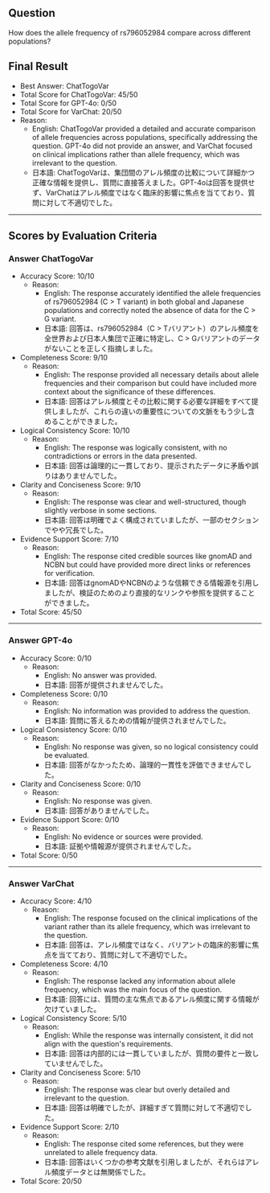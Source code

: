 ## Question

How does the allele frequency of rs796052984 compare across different populations?

## Final Result

- Best Answer: ChatTogoVar
- Total Score for ChatTogoVar: 45/50
- Total Score for GPT-4o: 0/50
- Total Score for VarChat: 20/50
- Reason:
  - English: ChatTogoVar provided a detailed and accurate comparison of allele frequencies across populations, specifically addressing the question. GPT-4o did not provide an answer, and VarChat focused on clinical implications rather than allele frequency, which was irrelevant to the question.
  - 日本語: ChatTogoVarは、集団間のアレル頻度の比較について詳細かつ正確な情報を提供し、質問に直接答えました。GPT-4oは回答を提供せず、VarChatはアレル頻度ではなく臨床的影響に焦点を当てており、質問に対して不適切でした。

---

## Scores by Evaluation Criteria

### Answer ChatTogoVar
- Accuracy Score: 10/10
  - Reason: 
    - English: The response accurately identified the allele frequencies of rs796052984 (C > T variant) in both global and Japanese populations and correctly noted the absence of data for the C > G variant.
    - 日本語: 回答は、rs796052984（C > Tバリアント）のアレル頻度を全世界および日本人集団で正確に特定し、C > Gバリアントのデータがないことを正しく指摘しました。
- Completeness Score: 9/10
  - Reason: 
    - English: The response provided all necessary details about allele frequencies and their comparison but could have included more context about the significance of these differences.
    - 日本語: 回答はアレル頻度とその比較に関する必要な詳細をすべて提供しましたが、これらの違いの重要性についての文脈をもう少し含めることができました。
- Logical Consistency Score: 10/10
  - Reason: 
    - English: The response was logically consistent, with no contradictions or errors in the data presented.
    - 日本語: 回答は論理的に一貫しており、提示されたデータに矛盾や誤りはありませんでした。
- Clarity and Conciseness Score: 9/10
  - Reason: 
    - English: The response was clear and well-structured, though slightly verbose in some sections.
    - 日本語: 回答は明確でよく構成されていましたが、一部のセクションでやや冗長でした。
- Evidence Support Score: 7/10
  - Reason: 
    - English: The response cited credible sources like gnomAD and NCBN but could have provided more direct links or references for verification.
    - 日本語: 回答はgnomADやNCBNのような信頼できる情報源を引用しましたが、検証のためのより直接的なリンクや参照を提供することができました。
- Total Score: 45/50

---

### Answer GPT-4o
- Accuracy Score: 0/10
  - Reason: 
    - English: No answer was provided.
    - 日本語: 回答が提供されませんでした。
- Completeness Score: 0/10
  - Reason: 
    - English: No information was provided to address the question.
    - 日本語: 質問に答えるための情報が提供されませんでした。
- Logical Consistency Score: 0/10
  - Reason: 
    - English: No response was given, so no logical consistency could be evaluated.
    - 日本語: 回答がなかったため、論理的一貫性を評価できませんでした。
- Clarity and Conciseness Score: 0/10
  - Reason: 
    - English: No response was given.
    - 日本語: 回答がありませんでした。
- Evidence Support Score: 0/10
  - Reason: 
    - English: No evidence or sources were provided.
    - 日本語: 証拠や情報源が提供されませんでした。
- Total Score: 0/50

---

### Answer VarChat
- Accuracy Score: 4/10
  - Reason: 
    - English: The response focused on the clinical implications of the variant rather than its allele frequency, which was irrelevant to the question.
    - 日本語: 回答は、アレル頻度ではなく、バリアントの臨床的影響に焦点を当てており、質問に対して不適切でした。
- Completeness Score: 4/10
  - Reason: 
    - English: The response lacked any information about allele frequency, which was the main focus of the question.
    - 日本語: 回答には、質問の主な焦点であるアレル頻度に関する情報が欠けていました。
- Logical Consistency Score: 5/10
  - Reason: 
    - English: While the response was internally consistent, it did not align with the question's requirements.
    - 日本語: 回答は内部的には一貫していましたが、質問の要件と一致していませんでした。
- Clarity and Conciseness Score: 5/10
  - Reason: 
    - English: The response was clear but overly detailed and irrelevant to the question.
    - 日本語: 回答は明確でしたが、詳細すぎて質問に対して不適切でした。
- Evidence Support Score: 2/10
  - Reason: 
    - English: The response cited some references, but they were unrelated to allele frequency data.
    - 日本語: 回答はいくつかの参考文献を引用しましたが、それらはアレル頻度データとは無関係でした。
- Total Score: 20/50